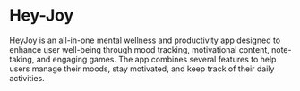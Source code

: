 # Hey-Joy
HeyJoy is an all-in-one mental wellness and productivity app designed to enhance user well-being through mood tracking, motivational content, note-taking, and engaging games. The app combines several features to help users manage their moods, stay motivated, and keep track of their daily activities.
